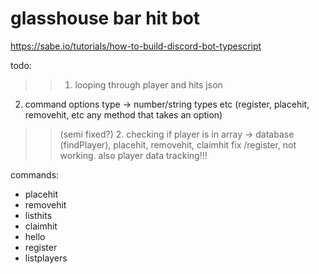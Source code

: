 # glasshouse bar hit bot

https://sabe.io/tutorials/how-to-build-discord-bot-typescript

todo:
>> 1. looping through player and hits json
2. command options type -> number/string types etc (register, placehit, removehit, etc any method that takes an option)
>> (semi fixed?) 2. checking if player is in array -> database (findPlayer), placehit, removehit, claimhit
fix /register,  not working. also player data tracking!!!

commands:
* placehit
* removehit
* listhits
* claimhit
* hello
* register
* listplayers